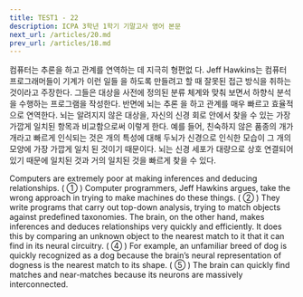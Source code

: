```yaml
---
title: TEST1 - 22
description: ICPA 3학년 1학기 기말고사 영어 본문
next_url: /articles/20.md
prev_url: /articles/18.md
---
```


컴퓨터는 추론을 하고 관계를 연역하는 데 지극히 형편없 다. Jeff Hawkins는 컴퓨터 프로그래머들이 기계가 이런 일들 을 하도록 만들려고 할 때 잘못된 접근 방식을 취하는 것이라고 주장한다. 그들은 대상을 사전에 정의된 분류 체계와 맞춰 보면서 하향식 분석을 수행하는 프로그램을 작성한다. 반면에 뇌는 추론 을 하고 관계를 매우 빠르고 효율적으로 연역한다. 뇌는 알려지지 않은 대상을, 자신의 신경 회로 안에서 찾을 수 있는 가장 가깝게 일치된 항목과 비교함으로써 이렇게 한다. 예를 들어, 친숙하지 않은 품종의 개가 개라고 빠르게 인식되는 것은 개의 특성에 대해 두뇌가 신경으로 인식한 모습이 그 개의 모양에 가장 가깝게 일치 된 것이기 때문이다. 뇌는 신경 세포가 대량으로 상호 연결되어 있기 때문에 일치된 것과 거의 일치된 것을 빠르게 찾을 수 있다.

Computers are extremely poor at making inferences and deducing relationships. ( ① ) Computer programmers, Jeff Hawkins argues, take the wrong approach in trying to make machines do these things. ( ② ) They write programs that carry out top-down analysis, trying to match objects against predefined taxonomies. The brain, on the other hand, makes inferences and deduces relationships very quickly and efficiently. It does this by comparing an unknown object to the nearest match to it that it can find in its neural circuitry. ( ④ ) For example, an unfamiliar breed of dog is quickly recognized as a dog because the brain’s neural representation of dogness is the nearest match to its shape. ( ⑤ ) The brain can quickly find matches and near-matches because its neurons are massively interconnected.
